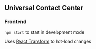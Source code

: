 ## Universal Contact Center
### Frontend

`npm start` to start in development mode

Uses [React Transform](https://github.com/gaearon/react-transform-boilerplate) to hot-load changes
